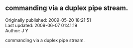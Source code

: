 ## commanding via a duplex pipe stream.  
Originally published: 2009-05-20 18:21:51  
Last updated: 2009-06-07 01:41:19  
Author: J Y  
  
commanding via a duplex pipe stream.